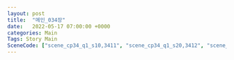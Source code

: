 ```yaml
---
layout: post
title:  "메인_034장"
date:   2022-05-17 07:00:00 +0000
categories: Main
Tags: Story Main
SceneCode: ["scene_cp34_q1_s10,3411", "scene_cp34_q1_s20,3412", "scene_cp34_q2_s10,3421", "scene_cp34_q2_s20,3422", "scene_cp34_q3_s10,3431", "scene_cp34_q3_s20,3432", "scene_cp34_q4_s10,3441", "scene_cp34_q4_s20,3442", "scene_cp34_q4_s30,3443"]
---
```

